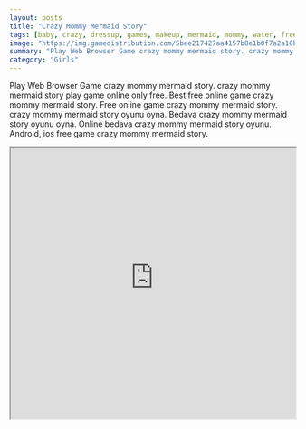 ```yaml
---
layout: posts
title: "Crazy Mommy Mermaid Story"
tags: [baby, crazy, dressup, games, makeup, mermaid, mommy, water, free, online, games, oyna, game, free, games, play, play, games]
image: "https://img.gamedistribution.com/5bee217427aa4157b8e1b0f7a2a10bfd.jpg"
summary: "Play Web Browser Game crazy mommy mermaid story. crazy mommy mermaid story play game online only free. Best free online game crazy mommy mermaid story. Free online game crazy mommy mermaid story. crazy mommy mermaid story oyunu oyna. Bedava crazy mommy mermaid story oyunu oyna. Online bedava crazy mommy mermaid story oyunu. Android, ios free game crazy mommy mermaid story."
category: "Girls"
---
```


Play Web Browser Game crazy mommy mermaid story. crazy mommy mermaid story play game online only free. Best free online game crazy mommy mermaid story. Free online game crazy mommy mermaid story. crazy mommy mermaid story oyunu oyna. Bedava crazy mommy mermaid story oyunu oyna. Online bedava crazy mommy mermaid story oyunu. Android, ios free game crazy mommy mermaid story.

<iframe width="100%" height="480px;" src="https://flash.gamedistribution.com?game=5bee217427aa4157b8e1b0f7a2a10bfd"></iframe>